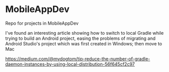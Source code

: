 # MobileAppDev
Repo for projects in MobileAppDev 

I've found an interesting article showing how to switch to local Gradle while trying to build an Android project, easing the problems of migrating and Android Studio's project which was first created in Windows; then move to Mac

https://medium.com/@mydogtom/tip-reduce-the-number-of-gradle-daemon-instances-by-using-local-distribution-56f645cf2c97
